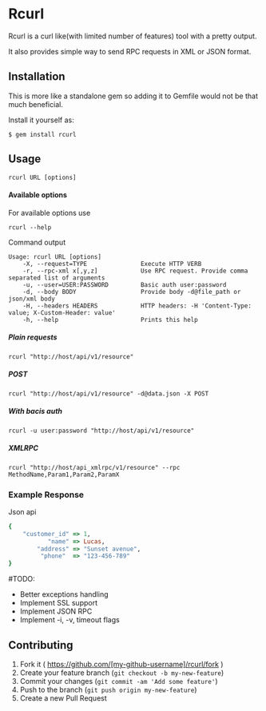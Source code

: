 # Rcurl

Rcurl is a curl like(with limited number of features) tool with a pretty output.

It also provides simple way to send RPC requests in XML or JSON format.
 

## Installation

This is more like a standalone gem so adding it to Gemfile would not be that much beneficial.

Install it yourself as:

    $ gem install rcurl

## Usage

    rcurl URL [options] 

#### Available options

For available options use 

    rcurl --help

Command output

    Usage: rcurl URL [options]
        -X, --request=TYPE               Execute HTTP VERB
        -r, --rpc-xml x[,y,z]            Use RPC request. Provide comma separated list of arguments
        -u, --user=USER:PASSWORD         Basic auth user:password
        -d, --body BODY                  Provide body -d@file_path or json/xml body
        -H, --headers HEADERS            HTTP headers: -H 'Content-Type: value; X-Custom-Header: value'
        -h, --help                       Prints this help


##### Plain requests
    rcurl "http://host/api/v1/resource"

##### POST
 
    rcurl "http://host/api/v1/resource" -d@data.json -X POST

##### With bacis auth

    rcurl -u user:password "http://host/api/v1/resource"

##### XMLRPC
    rcurl "http://host/api_xmlrpc/v1/resource" --rpc MethodName,Param1,Param2,ParamX


### Example Response

Json api

```ruby
{
    "customer_id" => 1,
           "name" => Lucas,
        "address" => "Sunset avenue",
         "phone"  => "123-456-789"
}
```

#TODO:
* Better exceptions handling
* Implement SSL support
* Implement JSON RPC
* Implement  -i, -v, timeout flags
 


## Contributing

1. Fork it ( https://github.com/[my-github-username]/rcurl/fork )
2. Create your feature branch (`git checkout -b my-new-feature`)
3. Commit your changes (`git commit -am 'Add some feature'`)
4. Push to the branch (`git push origin my-new-feature`)
5. Create a new Pull Request
